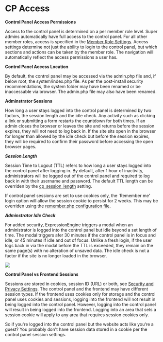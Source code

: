 <!--
    This source file is part of the open source project
    ExpressionEngine User Guide (https://github.com/ExpressionEngine/ExpressionEngine-User-Guide)

    @link      https://expressionengine.com/
    @copyright Copyright (c) 2003-2020, Packet Tide, LLC (https://packettide.com)
    @license   https://expressionengine.com/license Licensed under Apache License, Version 2.0
-->

# CP Access

**Control Panel Access Permissions**

Access to the control panel is determined on a per member role level.  Super admins automatically have full access to the control panel.  For all other member roles, access is specified in the [Member Role Settings](control-panel/member-manager.md).  Access settings determine not just the ability to login to the control panel, but which sections and actions can be taken by the member role.  The navigation will automatically reflect the access permissions a user has.

**Control Panel Access Location**
 
By default, the control panel may be accessed via the admin.php file and, if below root, the system/index.php file.  As per the post-install security recommendations, the system folder may have been renamed or be inaccessable via browser.  The admin.php file may also have been renamed.
 
**Adminstrator Sessions**

How long a user stays logged into the control panel is determined by two factors, the session length and the idle check.  Any activity such as clicking a link or submitting a form restarts the countdown for both times.  If an admin closes the browser or leaves the site and returns before the session expires, they will not need to log back in.  If the site sits open in the browser for longer than allowed by the idle check but before the session expires, they will be required to confirm their password before accessing the open browser pages.

***Session Length***

Session Time to Logout (TTL) refers to how long a user stays logged into the control panel after logging in.  By default, after 1 hour of inactivity, administrators will be logged out of the control panel and required to log back in with their username and password.  The default TTL length can be overriden by the [cp_session_length](general/system-configuration-overrides.md#cp_session_length) setting.  

If control panel sessions are set to use cookies only, the 'Remember me' login option will allow the session cookie to persist for 2 weeks.  This may be overriden using the [remember.php configuration file](config/config-files.md#remember-me-expiration).

***Adminstrator Idle Check***

For added security, ExpressionEngine triggers a modal when an administrator is logged into the control panel but idle beyond a set length of time.  The modal triggers afer 30 minutes if the control panel is in focus and idle, or 45 minutes if idle and out of focus. Unlike a fresh login, if the user logs back in via the modal before the TTL is exceeded, they remain on the same page(s) with no alteration of unsaved data. The idle check is not a factor if the site is no longer loaded in the browser.

![](_images/admin-access-modal.png)

**Control Panel vs Frontend Sessions**

Sessions are stored in cookies, session ID (URL) or both, see [Security and Privacy Settings](control-panel/settings/security-privacy.md#settings). The control panel and the frontend may have different session types. If the frontend uses cookies only for storage and the control panel uses cookies and sessions, logging into the frontend will not result in being logged into the control panel. However, logging into the control panel will result in being logged into the frontend. Logging into an area that sets a session cookie will apply to any area that requires session cookies only.

So if you're logged into the control panel but the website acts like you're a guest?  You probably don't have session data stored in a cookie per the control panel session settings.
  
